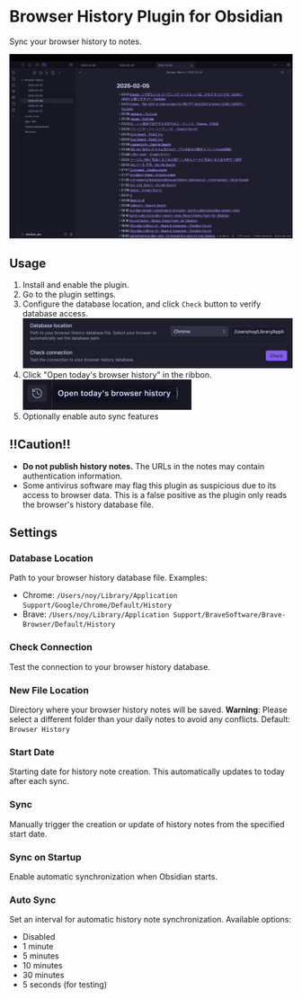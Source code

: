 # Browser History Plugin for Obsidian

Sync your browser history to notes.

<img src="assets/browser_history_preview.png" alt="Browser History" width="600"/>

## Usage

1. Install and enable the plugin.
2. Go to the plugin settings.
3. Configure the database location, and click `Check` button to verify database access.
    <img src="assets/browser_history_setting.png" alt="Settings" width="600"/>
4. Click "Open today's browser history" in the ribbon.
    <img src="assets/browser_history_ribbon.png" alt="Ribbon" width="300"/>
5. Optionally enable auto sync features

## !!Caution!!
- **Do not publish history notes.** The URLs in the notes may contain authentication information.
- Some antivirus software may flag this plugin as suspicious due to its access to browser data. This is a false positive as the plugin only reads the browser's history database file.

## Settings

### Database Location
Path to your browser history database file. Examples:
- Chrome: `/Users/noy/Library/Application Support/Google/Chrome/Default/History`
- Brave: `/Users/noy/Library/Application Support/BraveSoftware/Brave-Browser/Default/History`

### Check Connection
Test the connection to your browser history database.

### New File Location
Directory where your browser history notes will be saved. **Warning**: Please select a different folder than your daily notes to avoid any conflicts. Default: `Browser History`

### Start Date
Starting date for history note creation. This automatically updates to today after each sync.

### Sync
Manually trigger the creation or update of history notes from the specified start date.

### Sync on Startup
Enable automatic synchronization when Obsidian starts.

### Auto Sync
Set an interval for automatic history note synchronization. Available options:
- Disabled
- 1 minute
- 5 minutes
- 10 minutes
- 30 minutes
- 5 seconds (for testing)
